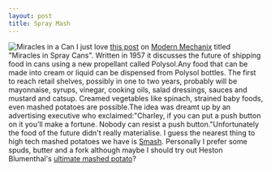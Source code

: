 ```yaml
--- 
layout: post
title: Spray Mash
---
```

![Miracles in a Can](http://blog.modernmechanix.com/mags/qf/c/MechanixIllustrated/2-1957/spray_cans/xlg_spray_cans_0.jpg)
I just love [this post](http://blog.modernmechanix.com/2007/06/06/miracles-in-spray-cans/) on [Modern Mechanix](http://blog.modernmechanix.com) titled "Miracles in Spray Cans". Written in 1957 it discusses the future of shipping food in cans using a new propellant called Polysol.Any food that can be made into cream or liquid can be dispensed from Polysol bottles. The first to reach retail shelves, possibly in one to two years, probably will be mayonnaise, syrups, vinegar, cooking oils, salad dressings, sauces and mustard and catsup. Creamed vegetables like spinach, strained baby foods, even mashed potatoes are possible.The idea was dreamt up by an advertising executive who exclaimed:"Charley, if you can put a push button on it you’ll make a fortune. Nobody can resist a push button."Unfortunately the food of the future didn't really materialise. I guess the nearest thing to high tech mashed potatoes we have is [Smash](http://en.wikipedia.org/wiki/Smash_%28instant_mashed_potato%29). Personally I prefer some spuds, butter and a fork although maybe I should try out Heston Blumenthal's [ultimate mashed potato](http://www.bbc.co.uk/food/recipes/database/pommepuree_74822.shtml)?
